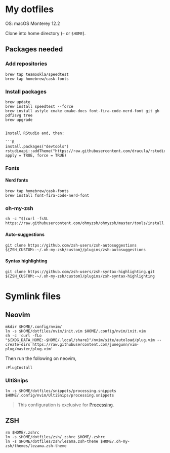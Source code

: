 # My dotfiles

OS: macOS Monterey 12.2

Clone into home directory (`~` or `$HOME`).

## Packages needed

### Add repositories

```shell
brew tap teamookla/speedtest
brew tap homebrew/cask-fonts
```

### Install packages

```shell
brew update
brew install speedtest --force
brew install astyle cmake cmake-docs font-fira-code-nerd-font git gh pdf2svg tree
brew upgrade


Install RStudio and, then:

```R
install.packages("devtools")
rstudioapi::addTheme("https://raw.githubusercontent.com/dracula/rstudio/master/dracula.rstheme", apply = TRUE, force = TRUE)
```

### Fonts

#### Nerd fonts

```shell
brew tap homebrew/cask-fonts
brew install font-fira-code-nerd-font
```

### oh-my-zsh

```shell
sh -c "$(curl -fsSL https://raw.githubusercontent.com/ohmyzsh/ohmyzsh/master/tools/install.sh)"
```

#### Auto-suggestions

```shell
git clone https://github.com/zsh-users/zsh-autosuggestions ${ZSH_CUSTOM:-~/.oh-my-zsh/custom}/plugins/zsh-autosuggestions
```

#### Syntax highlighting

```shell
git clone https://github.com/zsh-users/zsh-syntax-highlighting.git ${ZSH_CUSTOM:-~/.oh-my-zsh/custom}/plugins/zsh-syntax-highlighting
```

# Symlink files

## Neovim

```shell
mkdir $HOME/.config/nvim/
ln -s $HOME/dotfiles/nvim/init.vim $HOME/.config/nvim/init.vim
sh -c 'curl -fLo "${XDG_DATA_HOME:-$HOME/.local/share}"/nvim/site/autoload/plug.vim --create-dirs https://raw.githubusercontent.com/junegunn/vim-plug/master/plug.vim'
```

Then run the following on neovim,

```neovim
:PlugInstall
```

### UltiSnips

```shell
ln -s $HOME/dotfiles/snippets/processing.snippets $HOME/.config/nvim/UltiSnips/processing.snippets
```

> This configuration is exclusive for [Processing](https://processing.org/).

## ZSH

```shell
rm $HOME/.zshrc
ln -s $HOME/dotfiles/zsh/.zshrc $HOME/.zshrc
ln -s $HOME/dotfiles/zsh/lezama.zsh-theme $HOME/.oh-my-zsh/themes/lezama.zsh-theme
```
